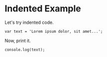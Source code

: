 # Indented Example

Let's try indented code.

    var text = 'Lorem ipsum dolor, sit amet...';

Now, print it.

    console.log(text);
